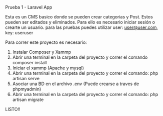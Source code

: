 Prueba 1 - Laravel App

Esta es un CMS basico donde se pueden crear categorias y Post. Estos pueden ser editados y eliminados.
Para ello es necesario iniciar sesión o crearte un usuario.
para las pruebas puedes utilizar user: user@user.com, key: useruser

Para correr este proyecto es necesario:
1. Instalar Composer y Xammp
2. Abrir una terminal en la carpeta del proyecto y correr el comando composer install
3. Iniciar el xammp (Apache y mysql)
4. Abrir una terminal en la carpeta del proyecto y correr el comando: php artisan serve
5. Asociar una BD en el archivo .env (Puede crearse a traves de phpmyadmin)
4. Abrir una terminal en la carpeta del proyecto y correr el comando: php artisan migrate

LISTO!!
